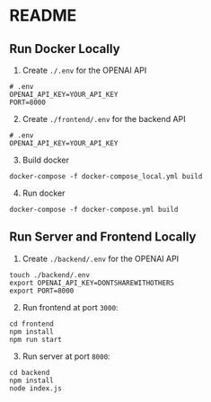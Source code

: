 # README

## Run Docker Locally
1. Create `./.env` for the OPENAI API

```
# .env
OPENAI_API_KEY=YOUR_API_KEY
PORT=8000
```

2. Create `./frontend/.env` for the backend API

```
# .env
OPENAI_API_KEY=YOUR_API_KEY
```
3. Build docker
```
docker-compose -f docker-compose_local.yml build
```
4. Run docker
```
docker-compose -f docker-compose.yml build
```

## Run Server and Frontend Locally
1. Create `./backend/.env` for the OPENAI API

```
touch ./backend/.env
export OPENAI_API_KEY=DONTSHAREWITHOTHERS
export PORT=8000
```

2. Run frontend at port `3000`:
```
cd frontend
npm install
npm run start
```

3. Run server at port `8000`:

```
cd backend
npm install
node index.js
```
